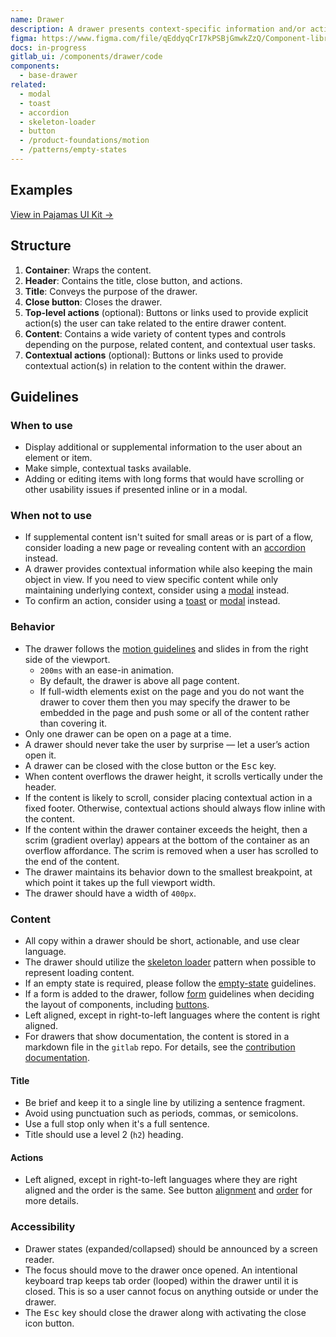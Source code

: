 ```yaml
---
name: Drawer
description: A drawer presents context-specific information and/or actions without leaving the current page.
figma: https://www.figma.com/file/qEddyqCrI7kPSBjGmwkZzQ/Component-library?node-id=44560%3A56734
docs: in-progress
gitlab_ui: /components/drawer/code
components:
  - base-drawer
related:
  - modal
  - toast
  - accordion
  - skeleton-loader
  - button
  - /product-foundations/motion
  - /patterns/empty-states
---
```


## Examples

<story-viewer component="base-drawer" title="Default" iframe-padding="200px 0"></story-viewer>

<story-viewer component="base-drawer" story="with-actions" title="With actions" iframe-padding="200px 0"></story-viewer>

<story-viewer component="base-drawer" story="with-scrim-and-static-content" title="Documentation content" iframe-padding="200px 0"></story-viewer>

[View in Pajamas UI Kit →](https://www.figma.com/file/qEddyqCrI7kPSBjGmwkZzQ/%F0%9F%93%99-Component-library?type=design&node-id=44560-56734&mode=dev)

## Structure

<figure-img alt="Numbered diagram of a drawer structure" label="Drawer structure" src="/img/drawer-structure.svg"></figure-img>

1. **Container**: Wraps the content.
1. **Header**: Contains the title, close button, and actions.
1. **Title**: Conveys the purpose of the drawer.
1. **Close button**: Closes the drawer.
1. **Top-level actions** (optional): Buttons or links used to provide explicit action(s) the user can take related to the entire drawer content.
1. **Content**: Contains a wide variety of content types and controls depending on the purpose, related content, and contextual user tasks. 
1. **Contextual actions** (optional): Buttons or links used to provide contextual action(s) in relation to the content within the drawer.

## Guidelines

### When to use

- Display additional or supplemental information to the user about an element or item.
- Make simple, contextual tasks available.
- Adding or editing items with long forms that would have scrolling or other usability issues if presented inline or in a modal.

### When not to use

- If supplemental content isn't suited for small areas or is part of a flow, consider loading a new page or revealing content with an [accordion](/components/accordion) instead.
- A drawer provides contextual information while also keeping the main object in view. If you need to view specific content while only maintaining underlying context, consider using a [modal](/components/modal) instead.
- To confirm an action, consider using a [toast](/components/toast) or [modal](/components/modal) instead.

### Behavior

- The drawer follows the [motion guidelines](/product-foundations/motion) and slides in from the right side of the viewport.
  - `200ms` with an ease-in animation.
  - By default, the drawer is above all page content.
  - If full-width elements exist on the page and you do not want the drawer to cover them then you may specify the drawer to be embedded in the page and push some or all of the content rather than covering it.
- Only one drawer can be open on a page at a time.
- A drawer should never take the user by surprise — let a user’s action open it.
- A drawer can be closed with the close button or the <kbd>Esc</kbd> key.
- When content overflows the drawer height, it scrolls vertically under the header.
- If the content is likely to scroll, consider placing contextual action in a fixed footer. Otherwise, contextual actions should always flow inline with the content.
- If the content within the drawer container exceeds the height, then a scrim (gradient overlay) appears at the bottom of the container as an overflow affordance. The scrim is removed when a user has scrolled to the end of the content.
- The drawer maintains its behavior down to the smallest breakpoint, at which point it takes up the full viewport width.
- The drawer should have a width of `400px`.

### Content

- All copy within a drawer should be short, actionable, and use clear language.
- The drawer should utilize the [skeleton loader](/components/skeleton-loader/) pattern when possible to represent loading content.
- If an empty state is required, please follow the [empty-state](/patterns/empty-states) guidelines.
- If a form is added to the drawer, follow [form](/patterns/forms) guidelines when deciding the layout of components, including [buttons](/components/button).
- Left aligned, except in right-to-left languages where the content is right aligned.
- For drawers that show documentation, the content is stored in a markdown file in the `gitlab` repo.
  For details, see the [contribution documentation](https://docs.gitlab.com/ee/development/documentation/drawers.html).

#### Title

- Be brief and keep it to a single line by utilizing a sentence fragment.
- Avoid using punctuation such as periods, commas, or semicolons.
- Use a full stop only when it's a full sentence.
- Title should use a level 2 (`h2`) heading.

#### Actions

- Left aligned, except in right-to-left languages where they are right aligned and the order is the same. See button [alignment](/components/button#alignment) and [order](/components/button#order) for more details.

### Accessibility

- Drawer states (expanded/collapsed) should be announced by a screen reader.
- The focus should move to the drawer once opened. An intentional keyboard trap keeps tab order (looped) within the drawer until it is closed. This is so a user cannot focus on anything outside or under the drawer.
- The <kbd>Esc</kbd> key should close the drawer along with activating the close icon button.
